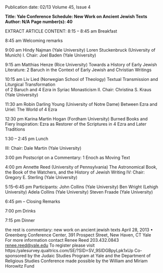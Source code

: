Publication date: 02/13
Volume 45, Issue 4

**Title: Yale Conference Schedule: New Work on Ancient Jewish Texts**
**Author: N/A**
**Page number(s): 40**

EXTRACT ARTICLE CONTENT:
8:15 – 8:45 am Breakfast

8:45 am Welcoming remarks 

9:00 am
Hindy Najman (Yale University)
Loren Stuckenbruck (University of Munich)
I. Chair: Joel Baden (Yale University)

9:15 am
Matthias Henze (Rice University) 
Towards a History of Early Jewish Literature: 2 Baruch 
in the Context of Early Jewish and Christian Writings

10:15 am
Liv Lied (Norwegian School of Theology)
Textual Transmission and Liturgical Transformation  
of 2 Baruch and 4 Ezra in Syriac Monasticism
II. Chair: Christina S. Kraus (Yale University)

11:30 am
Robin Darling Young (University of Notre Dame)
Between Ezra and Uriel: The World of 4 Ezra

12:30 pm
Karina Martin Hogan (Fordham University)
Burned Books and Fiery Inspiration: Ezra as Restorer 
of the Scriptures in 4 Ezra and Later Traditions

1:30 – 2:45 pm Lunch

III: Chair: Dale Martin (Yale University)

3:00 pm
Postscript on a Commentary: 1 Enoch as Moving Text

4:00 pm
Annette Reed (University of Pennsylvania)
The Astronomical Book, the Book of the Watchers, 
and the History of Jewish Writing
IV: Chair: Gregory E. Sterling (Yale University)

5:15–6:45 pm
Participants:
John Collins (Yale University)
Ben Wright (Lehigh University)
Adela Collins (Yale University)
Steven Fraade (Yale University)

6:45 pm – Closing Remarks

7:00 pm Drinks

7:15 pm Dinner 

the rest is commentary:
new work on ancient jewish texts
April 28, 2013 • Greenberg Conference Center, 391 Prospect Street, New Haven, CT
Yale
For more information contact Renee Reed 203.432.0843 renee.reed@yale.edu
To register please visit https:/yalesurvey.qualtrics.com/SE/?SID=SV_9SIDGBpyLpk1xUp
Co-sponsored by the Judaic Studies Program at Yale and the Department of Religious Studies
Conference made possible by the William and Miriam Horowitz Fund